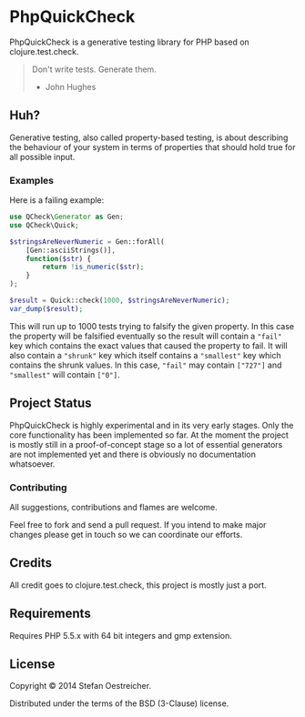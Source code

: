 # PhpQuickCheck

PhpQuickCheck is a generative testing library for PHP based on
clojure.test.check.

> Don't write tests. Generate them.
> - John Hughes

## Huh?

Generative testing, also called property-based testing, is about
describing the behaviour of your system in terms of properties that
should hold true for all possible input.

### Examples

Here is a failing example:

```php
use QCheck\Generator as Gen;
use QCheck\Quick;

$stringsAreNeverNumeric = Gen::forAll(
    [Gen::asciiStrings()],
    function($str) {
        return !is_numeric($str);
    }
);

$result = Quick::check(1000, $stringsAreNeverNumeric);
var_dump($result);
```

This will run up to 1000 tests trying to falsify the given property. In
this case the property will be falsified eventually so the result will
contain a `"fail"` key which contains the exact values that caused the
property to fail. It will also contain a `"shrunk"` key which itself
contains a `"smallest"` key which contains the shrunk values. In this
case, `"fail"` may contain `["727"]` and `"smallest"` will contain
`["0"]`.

## Project Status

PhpQuickCheck is highly experimental and in its very early stages. Only
the core functionality has been implemented so far. At the moment the
project is mostly still in a proof-of-concept stage so a lot of
essential generators are not implemented yet and there is obviously no
documentation whatsoever.

### Contributing

All suggestions, contributions and flames are welcome.

Feel free to fork and send a pull request. If you intend to make
major changes please get in touch so we can coordinate our efforts.

## Credits

All credit goes to clojure.test.check, this project is mostly just a
port.

## Requirements

Requires PHP 5.5.x with 64 bit integers and gmp extension.

## License

Copyright © 2014 Stefan Oestreicher.

Distributed under the terms of the BSD (3-Clause) license.

